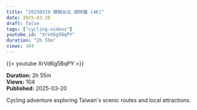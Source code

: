 ```yaml
---
title: "20250319 環騎台北 順時鐘 [4K]"
date: 2025-03-20
draft: false
tags: ["cycling-videos"]
youtube_id: "XrVd6g5BqPY"
duration: "2h 55m"
views: 104
---
```


{{< youtube XrVd6g5BqPY >}}

**Duration:** 2h 55m  
**Views:** 104  
**Published:** 2025-03-20

Cycling adventure exploring Taiwan's scenic routes and local attractions.
